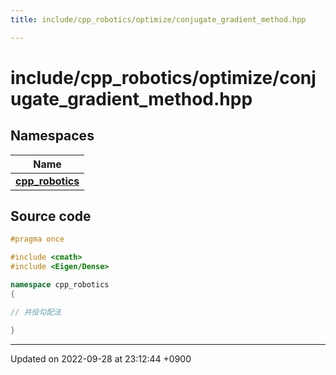 ```yaml
---
title: include/cpp_robotics/optimize/conjugate_gradient_method.hpp

---
```


# include/cpp_robotics/optimize/conjugate_gradient_method.hpp



## Namespaces

| Name           |
| -------------- |
| **[cpp_robotics](/cpp_robotics/doxybook/Namespaces/namespacecpp__robotics/)**  |




## Source code

```cpp
#pragma once

#include <cmath>
#include <Eigen/Dense>

namespace cpp_robotics
{

// 共役勾配法

}
```


-------------------------------

Updated on 2022-09-28 at 23:12:44 +0900
